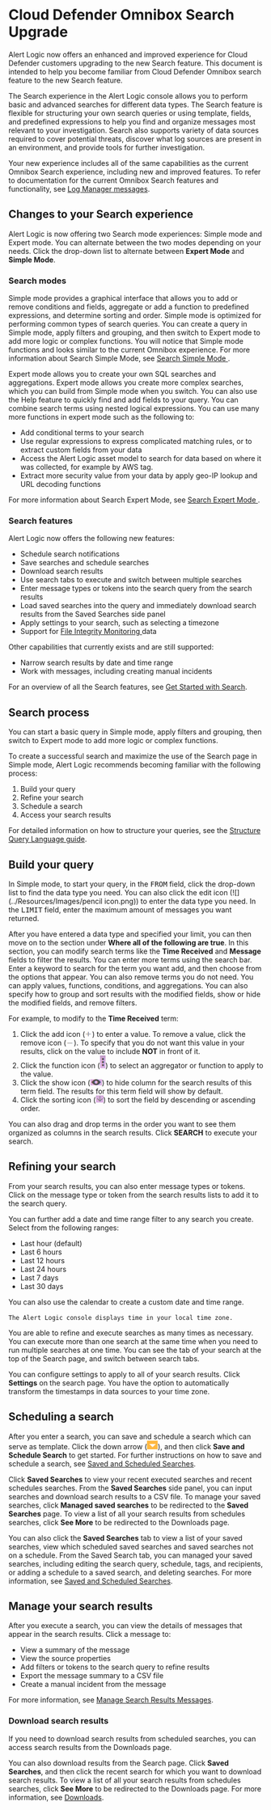 # Cloud Defender Omnibox Search Upgrade

Alert Logic now offers an enhanced and improved experience  for Cloud Defender customers  upgrading to the new Search feature. This document is intended to help you become familiar from Cloud Defender Omnibox search feature to the new Search feature.

The Search experience in the Alert Logic console allows you to perform basic and advanced searches for different data types. The Search feature is flexible for structuring your own search queries or using template, fields, and predefined expressions to help you find and organize  messages most relevant to your investigation. Search also supports variety of data sources required to cover potential threats, discover what log sources are present in an environment, and provide tools for further investigation.

Your new experience includes all of the same capabilities as the current Omnibox Search experience, including new and improved features. To refer to documentation for the current Omnibox Search features and functionality, see [Log Manager messages](https://legacy.docs.alertlogic.com/userGuides/log-manager-messages.htm).

## Changes to your Search experience

Alert Logic is now offering two Search mode experiences:    Simple mode and Expert mode. You can alternate between the two modes depending on your needs. Click the drop-down list to alternate between **Expert Mode** and **Simple Mode**.

### Search modes

Simple mode provides a graphical interface that allows you to add or remove conditions and fields, aggregate or add a function to predefined expressions,  and determine sorting and order. Simple mode is optimized for performing common types of search queries. You can  create a query in Simple mode, apply filters and grouping, and then switch to Expert mode to add more logic or complex functions. You will notice that Simple mode functions and looks similar to the current Omnibox experience. For more information about Search Simple Mode, see [Search Simple Mode ](../analyze/search/simple-mode.md).

Expert mode allows you to create your own SQL searches  and aggregations. Expert mode allows you create more complex searches, which you can build from Simple mode when you switch. You can also use the Help feature to quickly find and add fields to your query. You can combine search terms using nested logical expressions. You can use many more functions in expert mode such as the following to:

* Add conditional terms to your search
* Use regular expressions to express complicated matching rules, or to extract custom fields from your data
* Access the Alert Logic asset model to search for data based on where it was collected, for example by AWS tag.
* Extract more security value from your data by apply geo-IP lookup and URL decoding functions

For more information about Search Expert Mode, see [Search Expert Mode ](../analyze/search/expert-mode.md).

### Search features

Alert Logic now offers the following new features:

* Schedule search notifications
* Save  searches and schedule searches
* Download search results
* Use search tabs to execute and switch between multiple searches
* Enter message types or tokens into the search query from the search results
* Load saved searches into the query and immediately download search results from the Saved Searches side panel
* Apply settings to your search, such as selecting a timezone
* Support for [File Integrity Monitoring ](../configure/file-integrity-monitoring.md) data

Other capabilities that currently exists and are still supported:

* Narrow search results by date and time range
* Work with messages, including creating manual incidents

For an overview of all the Search features, see [Get Started with Search](search-a.md).

## Search process

You can start a basic query in Simple mode, apply filters and grouping, then switch to Expert mode to add more logic or complex functions.

To create a successful search and maximize the use of the Search page in Simple mode, Alert Logic recommends becoming familiar with the following process:

1. Build your query
2. Refine your search
3. Schedule a search
4. Access your search results

For detailed information on how to structure your queries, see the [Structure Query Language guide](../pdf-files/SQL-dev-guide.pdf).

## Build your query

In Simple mode, to start your query, in the <kbd>FROM</kbd> field, click the drop-down list to find the data type you need. You can also click the edit icon (![](../Resources/Images/pencil icon.png)) to enter the data type you need. In the <kbd>LIMIT</kbd> field, enter the maximum amount of messages you want returned.

After you have entered a data type and specified your limit, you can then move on to the section under **Where all of the following are true**. In this section, you can modify search terms like the **Time Received** and **Message** fields to filter the results. You can enter more terms using the search bar. Enter a keyword to search for the term you want add, and then choose from the options  that appear. You can also remove terms you do not need. You can apply values, functions, conditions, and aggregations. You can also specify how to group and sort results with the modified fields, show or hide the modified fields, and remove filters.

For example, to modify to the **Time Received** term:

1. Click the add icon (![](../Resources/Images/search/add-icon.png)) to enter a value. To remove a value, click the remove icon (![](../Resources/Images/search/remove-icon.png)). To specify that you do not want this value in your results, click on the value to include **NOT** in front of it.
2. Click the function icon (![](../Resources/Images/search/function-icon.png)) to select an aggregator or  function to apply to the value.
3. Click the show icon (![](../Resources/Images/search/show-icon.png)) to hide column for the search results of this term field. The results for this term field will show by default.
4. Click the sorting icon (![](../Resources/Images/search/sorting-arrow.png)) to sort the field by descending or ascending order.

You can also drag and drop terms in the order you want to see them organized as columns in the search results. Click **SEARCH** to execute your search.

## Refining your search

From your search results, you can also enter message types or tokens. Click on the message type or token from the search results lists to add it to the search query.

You can further add a date and time range filter to any search you create. Select from the following ranges:

* Last hour (default)
* Last 6 hours
* Last 12 hours
* Last 24 hours
* Last 7 days
* Last 30 days

You can also use the calendar to create a custom date and time range.

    The Alert Logic console displays time in your local time zone.     
You are able to refine and execute searches as many times as necessary. You can execute more than one search at the same time when you need to run multiple searches at one time. You can see the tab of your search at the top of the Search page, and switch between search tabs.

You can configure settings to apply to all of your search results. Click **Settings** on the search page. You have the option to automatically transform the timestamps in data sources to your time zone.

## Scheduling a search

After you enter a search, you can save and schedule a search which can serve as template. Click the down arrow (![](../Resources/Images/Icons/arrow-down-icon.png)), and then click **Save and Schedule Search** to get started. For further instructions on how to save and schedule a search, see [Saved and Scheduled Searches](../analyze/search/save-schedule.md#schedule-and-notify).

Click **Saved Searches** to view your recent executed searches and recent schedules searches. From the **Saved Searches** side panel, you can input searches and download search results to a CSV file. To manage your saved searches, click **Managed saved searches** to be redirected to the **Saved Searches** page. To view a list of all your search results from schedules searches, click **See More** to be redirected to the Downloads page.

You can also click the **Saved Searches** tab to view a list of your saved searches, view which scheduled saved searches and saved searches not on a schedule. From the Saved Search tab, you can managed your saved searches, including editing the search query, schedule, tags, and recipients, or adding a schedule to a saved search, and deleting searches. For more information, see [Saved and Scheduled Searches](../analyze/search/save-schedule.md).

## Manage your search results

After you execute a search, you can view the details of messages that appear in the search results. Click a message to:

* View a summary of the message
* View the source properties
* Add filters or tokens to the search query  to refine results
* Export the message summary to a CSV file
* Create a manual incident from the message

For more information, see [Manage Search Results Messages](../analyze/search/manage-search-results.md).

### Download search results

If you need to download search results from scheduled searches, you can access search results from the Downloads page.

You can also download results from the Search page. Click **Saved Searches**, and then click the recent search for which you want to download search results. To view a list of all your search results from schedules searches, click **See More** to be redirected to the Downloads page. For more information, see [Downloads](../analyze/search/downloads.md).

